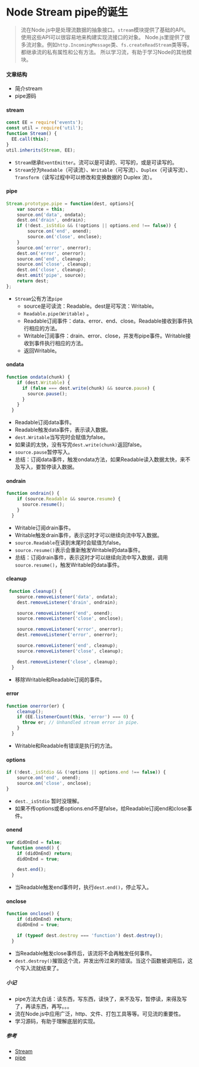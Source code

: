 # Node Stream pipe的诞生
>流在Node.js中是处理流数据的抽象接口。```stream```模块提供了基础的API。使用这些API可以很容易地来构建实现流接口的对象。
Node.js里提供了很多流对象。例如```http.IncomingMessage```类、```fs.createReadStream```类等等。都继承流的私有属性和公有方法。
所以学习流，有助于学习Node的其他模块。
#### 文章结构
* 简介stream
* pipe源码
#### stream
```javascript
const EE = require('events');
const util = require('util');
function Stream() {
  EE.call(this);
}
util.inherits(Stream, EE);
```
* ```Stream```继承```EventEmitter```。流可以是可读的、可写的，或是可读写的。
* ```Stream```分为```Readable```（可读流）、```Writable```（可写流）、```Duplex```（可读写流）、```Transform```（读写过程中可以修改和变换数据的 Duplex 流）。
#### pipe
```javascript
Stream.prototype.pipe = function(dest, options){
    var source = this;
    source.on('data', ondata);
    dest.on('drain', ondrain);
    if (!dest._isStdio && (!options || options.end !== false)) {
        source.on('end', onend);
        source.on('close', onclose);
    }
    source.on('error', onerror);
    dest.on('error', onerror);
    source.on('end', cleanup);
    source.on('close', cleanup);  
    dest.on('close', cleanup);
    dest.emit('pipe', source);
    return dest;
};
```
* ```Stream```公有方法```pipe```
    * source是可读流：Readable。dest是可写流：Writable。
    * ```Readable.pipe(Writable)``` 。
    * Readable订阅事件：data、error、end、close。Readable接收到事件执行相应的方法。
    * Writable订阅事件：drain、error、close，并发布pipe事件。Writable接收到事件执行相应的方法。
    * 返回Writable。
#### ondata
```javascript
function ondata(chunk) {
    if (dest.Writable) {
      if (false === dest.write(chunk) && source.pause) {
        source.pause();
      }
    }
  }
```
* Readable订阅data事件。
* Readable触发data事件，表示读入数据。
* ```dest.Writable```当写完时会赋值为false。
* 如果读的太快，没有写完```dest.write(chunk)```返回false。
* ```source.pause```暂停写入。
* 总结：订阅data事件，触发ondata方法，如果Readable读入数据太快，来不及写入，要暂停读入数据。
#### ondrain
```javascript
function ondrain() {
    if (source.Readable && source.resume) {
      source.resume();
    }
  }
```
* Writable订阅drain事件。
* Writable触发drain事件，表示这时才可以继续向流中写入数据。
* ```source.Readable```在读到末尾时会赋值为false。
* ```source.resume()```表示会重新触发Writable的data事件。
* 总结：订阅drain事件，表示这时才可以继续向流中写入数据，调用```source.resume()```，触发Writable的data事件。
#### cleanup
```javascript
 function cleanup() {
    source.removeListener('data', ondata);
    dest.removeListener('drain', ondrain);

    source.removeListener('end', onend);
    source.removeListener('close', onclose);

    source.removeListener('error', onerror);
    dest.removeListener('error', onerror);

    source.removeListener('end', cleanup);
    source.removeListener('close', cleanup);

    dest.removeListener('close', cleanup);
  }

```
* 移除Writable和Readable订阅的事件。
#### error
```javascript
function onerror(er) {
    cleanup();
    if (EE.listenerCount(this, 'error') === 0) {
      throw er; // Unhandled stream error in pipe.
    }
  }
```
* Writable和Readable有错误是执行的方法。
#### options
```javascript
if (!dest._isStdio && (!options || options.end !== false)) {
    source.on('end', onend);
    source.on('close', onclose);
}
```
* ```dest._isStdio``` 暂时没理解。
* 如果不传options或者options.end不是false，给Readable订阅end和close事件。
#### onend
```javascript
var didOnEnd = false;
  function onend() {
    if (didOnEnd) return;
    didOnEnd = true;

    dest.end();
  }
```
* 当Readable触发end事件时，执行```dest.end()```，停止写入。
#### onclose
```javascript
function onclose() {
    if (didOnEnd) return;
    didOnEnd = true;

    if (typeof dest.destroy === 'function') dest.destroy();
  }

```
* 当Readable触发close事件后，该流将不会再触发任何事件。
* ```dest.destroy()```摧毁这个流，并发出传过来的错误。当这个函数被调用后，这个写入流就结束了。

##### 小记
* pipe方法大白话：读东西，写东西，读快了，来不及写，暂停读，来得及写了，再读东西，再写。。。
* 流在Node.js中应用广泛，http、文件、打包工具等等。可见流的重要性。
* 学习源码，有助于理解底层的实现。

##### 参考
* [Stream](http://nodejs.cn/api/stream.html)
* [pipe](https://github.com/nodejs/node/blob/master/lib/internal/streams/legacy.js)